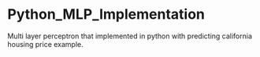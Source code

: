 # Python_MLP_Implementation
Multi layer perceptron that implemented in python with predicting california housing price example.
